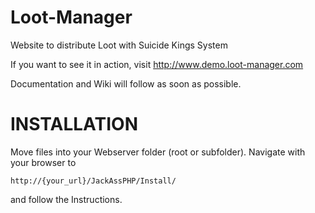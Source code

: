 Loot-Manager
============

Website to distribute Loot with Suicide Kings System

If you want to see it in action, visit http://www.demo.loot-manager.com

Documentation and Wiki will follow as soon as possible.

INSTALLATION
============
Move files into your Webserver folder (root or subfolder). Navigate with your
browser to
```
http://{your_url}/JackAssPHP/Install/
```
and follow the Instructions.

